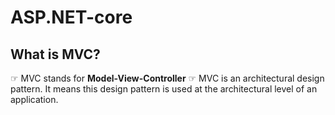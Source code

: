 # ASP.NET-core

## What is MVC?
☞ MVC stands for **Model-View-Controller**
☞ MVC is an architectural design pattern. It means this design pattern is used at the architectural level of an application.

